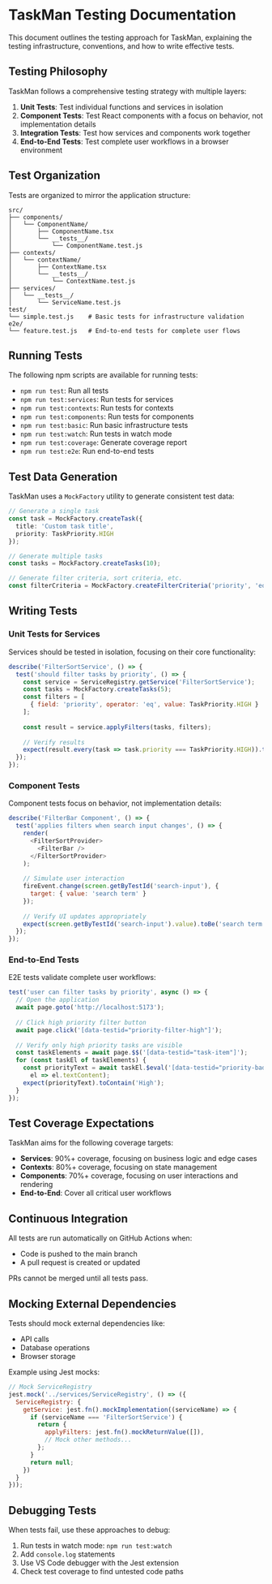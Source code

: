 # TaskMan Testing Documentation

This document outlines the testing approach for TaskMan, explaining the testing infrastructure, conventions, and how to write effective tests.

## Testing Philosophy

TaskMan follows a comprehensive testing strategy with multiple layers:

1. **Unit Tests**: Test individual functions and services in isolation
2. **Component Tests**: Test React components with a focus on behavior, not implementation details
3. **Integration Tests**: Test how services and components work together
4. **End-to-End Tests**: Test complete user workflows in a browser environment

## Test Organization

Tests are organized to mirror the application structure:

```
src/
├── components/
│   └── ComponentName/
│       ├── ComponentName.tsx
│       └── __tests__/
│           └── ComponentName.test.js
├── contexts/
│   └── contextName/
│       ├── ContextName.tsx
│       └── __tests__/
│           └── ContextName.test.js
├── services/
│   └── __tests__/
│       └── ServiceName.test.js
test/
└── simple.test.js    # Basic tests for infrastructure validation
e2e/
└── feature.test.js   # End-to-end tests for complete user flows
```

## Running Tests

The following npm scripts are available for running tests:

- `npm run test`: Run all tests
- `npm run test:services`: Run tests for services
- `npm run test:contexts`: Run tests for contexts
- `npm run test:components`: Run tests for components
- `npm run test:basic`: Run basic infrastructure tests
- `npm run test:watch`: Run tests in watch mode
- `npm run test:coverage`: Generate coverage report
- `npm run test:e2e`: Run end-to-end tests

## Test Data Generation

TaskMan uses a `MockFactory` utility to generate consistent test data:

```typescript
// Generate a single task
const task = MockFactory.createTask({ 
  title: 'Custom task title',
  priority: TaskPriority.HIGH
});

// Generate multiple tasks
const tasks = MockFactory.createTasks(10);

// Generate filter criteria, sort criteria, etc.
const filterCriteria = MockFactory.createFilterCriteria('priority', 'eq', TaskPriority.HIGH);
```

## Writing Tests

### Unit Tests for Services

Services should be tested in isolation, focusing on their core functionality:

```javascript
describe('FilterSortService', () => {
  test('should filter tasks by priority', () => {
    const service = ServiceRegistry.getService('FilterSortService');
    const tasks = MockFactory.createTasks(5);
    const filters = [
      { field: 'priority', operator: 'eq', value: TaskPriority.HIGH }
    ];
    
    const result = service.applyFilters(tasks, filters);
    
    // Verify results
    expect(result.every(task => task.priority === TaskPriority.HIGH)).toBe(true);
  });
});
```

### Component Tests

Component tests focus on behavior, not implementation details:

```javascript
describe('FilterBar Component', () => {
  test('applies filters when search input changes', () => {
    render(
      <FilterSortProvider>
        <FilterBar />
      </FilterSortProvider>
    );
    
    // Simulate user interaction
    fireEvent.change(screen.getByTestId('search-input'), { 
      target: { value: 'search term' } 
    });
    
    // Verify UI updates appropriately
    expect(screen.getByTestId('search-input').value).toBe('search term');
  });
});
```

### End-to-End Tests

E2E tests validate complete user workflows:

```javascript
test('user can filter tasks by priority', async () => {
  // Open the application
  await page.goto('http://localhost:5173');
  
  // Click high priority filter button
  await page.click('[data-testid="priority-filter-high"]');
  
  // Verify only high priority tasks are visible
  const taskElements = await page.$$('[data-testid="task-item"]');
  for (const taskEl of taskElements) {
    const priorityText = await taskEl.$eval('[data-testid="priority-badge"]', 
      el => el.textContent);
    expect(priorityText).toContain('High');
  }
});
```

## Test Coverage Expectations

TaskMan aims for the following coverage targets:

- **Services**: 90%+ coverage, focusing on business logic and edge cases
- **Contexts**: 80%+ coverage, focusing on state management
- **Components**: 70%+ coverage, focusing on user interactions and rendering
- **End-to-End**: Cover all critical user workflows

## Continuous Integration

All tests are run automatically on GitHub Actions when:
- Code is pushed to the main branch
- A pull request is created or updated

PRs cannot be merged until all tests pass.

## Mocking External Dependencies

Tests should mock external dependencies like:

- API calls
- Database operations
- Browser storage

Example using Jest mocks:

```javascript
// Mock ServiceRegistry
jest.mock('../services/ServiceRegistry', () => ({
  ServiceRegistry: {
    getService: jest.fn().mockImplementation((serviceName) => {
      if (serviceName === 'FilterSortService') {
        return {
          applyFilters: jest.fn().mockReturnValue([]),
          // Mock other methods...
        };
      }
      return null;
    })
  }
}));
```

## Debugging Tests

When tests fail, use these approaches to debug:

1. Run tests in watch mode: `npm run test:watch`
2. Add `console.log` statements
3. Use VS Code debugger with the Jest extension
4. Check test coverage to find untested code paths
